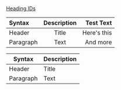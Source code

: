 




<!-- # Prometheus and Grafana Setup on EKS

This repository contains the configuration files required to deploy Prometheus and Grafana on an Amazon EKS (Elastic Kubernetes Service) cluster for monitoring and visualizing metrics.

## Overview

- **Prometheus**: A powerful monitoring and alerting toolkit designed for reliability and scalability.
- **Grafana**: An open-source platform for monitoring and observability, providing visualization of data through dashboards.

## Prerequisites

- An EKS cluster up and running.
- `kubectl` configured to interact with the EKS cluster.
- `helm` installed for package management (optional for easier deployments).
 -->
[Heading IDs](#heading-ids)

| Syntax      | Description | Test Text     |
| :---        |    :----:   |          ---: |
| Header      | Title       | Here's this   |
| Paragraph   | Text        | And more      |

| Syntax | Description |
| --- | ---- |
| Header | Title |
| Paragraph | Text |

